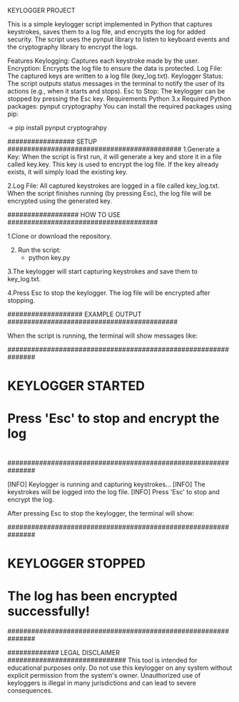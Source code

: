 KEYLOGGER PROJECT

This is a simple keylogger script implemented in Python that captures keystrokes, saves them to a log file, and encrypts the log for added security. The script uses the pynput library to listen to keyboard events and the cryptography library to encrypt the logs.

Features
Keylogging: Captures each keystroke made by the user.
Encryption: Encrypts the log file to ensure the data is protected.
Log File: The captured keys are written to a log file (key_log.txt).
Keylogger Status: The script outputs status messages in the terminal to notify the user of its actions (e.g., when it starts and stops).
Esc to Stop: The keylogger can be stopped by pressing the Esc key.
Requirements
Python 3.x
Required Python packages:
pynput
cryptography
You can install the required packages using pip:

-> pip install pynput cryptograhpy

################# SETUP ############################################
1.Generate a Key: When the script is first run, it will generate a key and store it in a file called key.key. This key is used to encrypt the log file. If the key already exists, it will simply load the existing key.

2.Log File: All captured keystrokes are logged in a file called key_log.txt. When the script finishes running (by pressing Esc), the log file will be encrypted using the generated key.

################## HOW TO USE ######################################

1.Clone or download the repository.

2. Run the script:
   - python key.py

3.The keylogger will start capturing keystrokes and save them to key_log.txt.

4.Press Esc to stop the keylogger. The log file will be encrypted after stopping.

################### EXAMPLE OUTPUT ###########################################

When the script is running, the terminal will show messages like:

###############################################################
#                                                             #
#                  KEYLOGGER STARTED                         #
#                                                             #
#     Press 'Esc' to stop and encrypt the log                  #
#                                                             #
###############################################################

[INFO] Keylogger is running and capturing keystrokes...
[INFO] The keystrokes will be logged into the log file.
[INFO] Press 'Esc' to stop and encrypt the log.

After pressing Esc to stop the keylogger, the terminal will show:

###############################################################
#                                                             #
#                 KEYLOGGER STOPPED                          #
#                                                             #
#      The log has been encrypted successfully!                #
###############################################################

############# LEGAL DISCLAIMER ##############################
This tool is intended for educational purposes only. Do not use this keylogger on any system without explicit permission from the system's owner. Unauthorized use of keyloggers is illegal in many jurisdictions and can lead to severe consequences.





